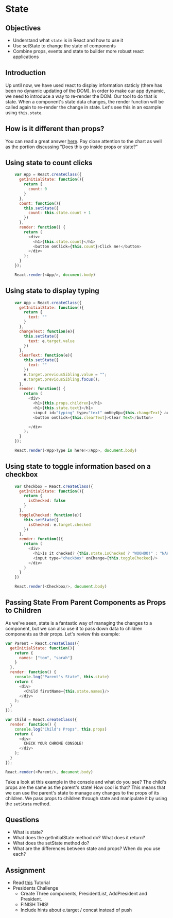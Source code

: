 # State

## Objectives

* Understand what `state` is in React and how to use it
* Use setState to change the state of components
* Combine props, events and state to builder more robust react applications

## Introduction

Up until now, we have used react to display information staticly (there has been no dynamic updating of the DOM). In order to make our app dynamic, we need to introduce a way to re-render the DOM. Our tool to do that is state. When a component's state data changes, the render function will be called again to re-render the change in state. Let's see this in an example using `this.state`.

## How is it different than props?

You can read a great answer [here](https://github.com/uberVU/react-guide/blob/master/props-vs-state.md). Pay close attention to the chart as well as the portion discussing "Does this go inside props or state?"

## Using state to count clicks

```js
    var App = React.createClass({
      getInitialState: function(){
        return {
          count: 0
        }
      },
      count: function(){
        this.setState({
          count: this.state.count + 1
        })
      },
      render: function() {
        return (
          <div>
            <h1>{this.state.count}</h1>
            <button onClick={this.count}>Click me!</button>
          </div>
        );
      }
    });

    React.render(<App/>, document.body)
```

## Using state to display typing

```js
    var App = React.createClass({
      getInitialState: function(){
        return {
          text: ""
        }
      },
      changeText: function(e){
        this.setState({
          text: e.target.value
        })
      },
      clearText: function(e){
        this.setState({
          text: ""
        })
        e.target.previousSibling.value = "";
        e.target.previousSibling.focus();
      },
      render: function() {
        return (
          <div>
            <h1>{this.props.children}</h1>
            <h1>{this.state.text}</h1>
            <input id="typing" type="text" onKeyUp={this.changeText} autoFocus/>
            <button onClick={this.clearText}>Clear Text</button>

          </div>
        );
      }
    });

    React.render(<App>Type in here!</App>, document.body)
```

## Using state to toggle information based on a checkbox 

```js
    var Checkbox = React.createClass({
      getInitialState: function(){
        return {
          isChecked: false
        }
      },
      toggleChecked: function(e){
        this.setState({
          isChecked: e.target.checked
        })
      },
      render: function(){
        return (
          <div>
            <h1>Is it checked? {this.state.isChecked ? "WOOHOO!" : "NAHHH"}</h1>
            <input type="checkbox" onChange={this.toggleChecked}/>
          </div>
        )
      }
    })

    React.render(<Checkbox/>, document.body)
```

## Passing State From Parent Components as Props to Children

As we've seen, state is a fantastic way of managing the changes to a component, but we can also use it to pass down data to children components as their props. Let's review this example:

```js
var Parent = React.createClass({
  getInitialState: function(){
    return {
      names: ["tom", "sarah"]
    }
  },
  render: function() {
    console.log("Parent's State", this.state)
    return (
      <div>
        <Child firstName={this.state.names}/>
      </div>
    );
  }
});

var Child = React.createClass({
  render: function() {
    console.log("Child's Props", this.props)
    return (
      <div>
        CHECK YOUR CHROME CONSOLE!
      </div>
    );
  }
});

React.render(<Parent/>, document.body)
```

Take a look at this example in the console and what do you see? The child's props are the same as the parent's state! How cool is that? This means that we can use the parent's state to manage any changes to the props of its children. We pass props to children through state and manipulate it by using the `setState` method. 

## Questions

* What is state?
* What does the getInitialState method do? What does it return?
* What does the setState method do?
* What are the differences between state and props? When do you use each?

## Assignment

* Read [this](https://medium.com/react-tutorials/react-state-14a6d4f736f5) Tutorial
* Presidents Challenge
  - Create Three components, PresidentList, AddPresident and President. 
  - FINISH THIS! 
  - Include hints about e.target / concat instead of push 
